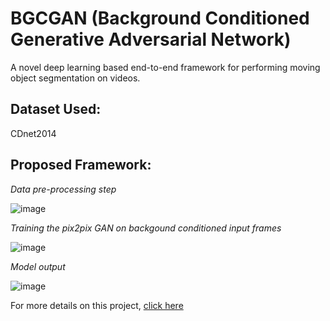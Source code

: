 # BGCGAN (Background Conditioned Generative Adversarial Network)
A novel deep learning based end-to-end framework for performing moving object segmentation on videos.

## Dataset Used: 
CDnet2014

## Proposed Framework:

*Data pre-processing step*

![image](https://user-images.githubusercontent.com/43816787/186823301-16a78de5-1f51-4844-bbcb-2b492100544e.png)

*Training the pix2pix GAN on backgound conditioned input frames*

![image](https://user-images.githubusercontent.com/43816787/186823356-8ecdc332-e8a7-4564-9f77-e32465ccdfc7.png)

*Model output*

![image](https://user-images.githubusercontent.com/43816787/186823391-d13a1082-94ef-4a68-bd35-97d9a1435a45.png)

For more details on this project, [click here](https://github.com/tswaraj/BGCGAN/blob/main/MOVING%20OBJECT%20SEGMENTATION%20USING%20GAN%20.pptx)
 

